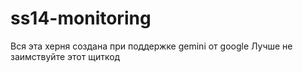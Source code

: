 # ss14-monitoring
Вся эта херня создана при поддержке gemini от google
Лучше не заимствуйте этот щиткод
